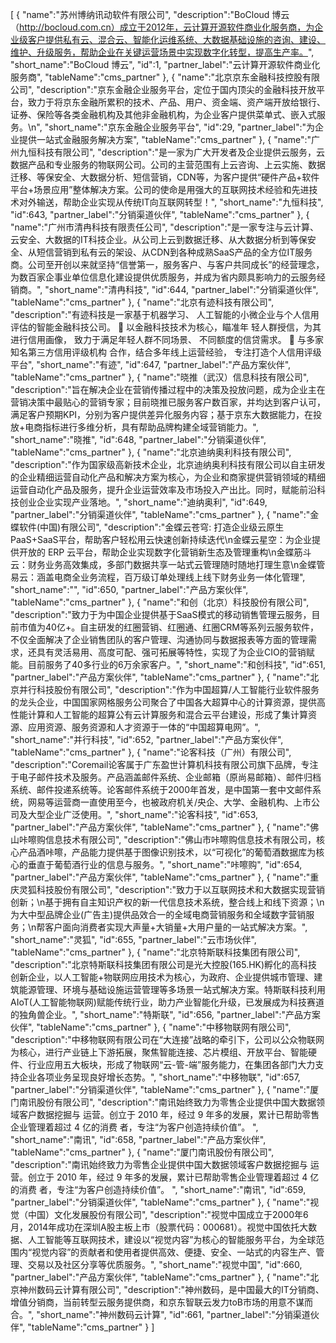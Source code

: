 [
	{
		"name":"苏州博纳讯动软件有限公司",
		"description":"BoCloud 博云（http://bocloud.com.cn）成立于2012年，云计算开源软件商业化服务商，为企业级客户提供私有云、混合云、智能化运维系统、大数据基础设施的咨询、建设、维护、升级服务，帮助企业在关键运营场景中实现数字化转型，提高生产率。",
		"short_name":"BoCloud 博云",
		"id":1,
		"partner_label":"云计算开源软件商业化服务商",
		"tableName":"cms_partner"
	},
	{
		"name":"北京京东金融科技控股有限公司",
		"description":"京东金融企业服务平台，定位于国内顶尖的金融科技开放平台，致力于将京东金融所累积的技术、产品、用户、资金端、资产端开放给银行、证券、保险等各类金融机构及其他非金融机构，为企业客户提供菜单式、嵌入式服务。\n",
		"short_name":"京东金融企业服务平台",
		"id":29,
		"partner_label":"为企业提供一站式金融服务解决方案",
		"tableName":"cms_partner"
	},
	{
		"name":"广州九恒科技有限公司",
		"description":"是一家为广大开发者及企业提供云服务，云数据产品和专业服务的物联网公司。公司的主营范围有上云咨询、上云实施、数据迁移、等保安全、大数据分析、短信营销，CDN等，为客户提供“硬件产品+软件平台+场景应用”整体解决方案。公司的使命是用强大的互联网技术经验和先进技术对外输送，帮助企业实现从传统IT向互联网转型！",
		"short_name":"九恒科技",
		"id":643,
		"partner_label":"分销渠道伙伴",
		"tableName":"cms_partner"
	},
	{
		"name":"广州市清冉科技有限责任公司",
		"description":"是一家专注与云计算、云安全、大数据的IT科技企业。从公司上云到数据迁移、从大数据分析到等保安全、从短信营销到私有云的架设、从CDN到各种成熟SaaS产品的全方位IT服务商。公司至开创以来就坚持“信誉第一，服务客户、与客户共同成长”的经营理念，为数百家企事业单位信息化建设提供优质服务，并成为省内颇具影响力的云服务经销商。",
		"short_name":"清冉科技",
		"id":644,
		"partner_label":"分销渠道伙伴",
		"tableName":"cms_partner"
	},
	{
		"name":"北京有迹科技有限公司",
		"description":"有迹科技是一家基于机器学习、 人工智能的小微企业与个人信用 评估的智能金融科技公司。  以金融科技技术为核心，瞄准年 轻人群授信，为其进行信用画像， 致力于满足年轻人群不同场景、 不同额度的信贷需求。  与多家知名第三方信用评级机构 合作，结合多年线上运营经验， 专注打造个人信用评级平台",
		"short_name":"有迹",
		"id":647,
		"partner_label":"产品方案伙伴",
		"tableName":"cms_partner"
	},
	{
		"name":"晓推（武汉）信息科技有限公司",
		"description":"旨在解决企业在营销传播过程中的决策及投放问题，成为企业主在营销决策中最贴心的营销专家；目前晓推已服务客户数百家，并均达到客户认可，满足客户预期KPI，分别为客户提供差异化服务内容；基于京东大数据能力，在投放+电商指标进行多维分析，具有帮助品牌构建全域营销能力。",
		"short_name":"晓推",
		"id":648,
		"partner_label":"分销渠道伙伴",
		"tableName":"cms_partner"
	},
	{
		"name":"北京迪纳奥利科技有限公司",
		"description":"作为国家级高新技术企业，北京迪纳奥利科技有限公司以自主研发的企业精细运营自动化产品和解决方案为核心，为企业和商家提供营销领域的精细运营自动化产品及服务，提升企业运营效率及市场投入产出比。同时，赋能前沿科技创业企业实现产业落地。",
		"short_name":"迪纳奥利",
		"id":649,
		"partner_label":"分销渠道伙伴",
		"tableName":"cms_partner"
	},
	{
		"name":"金蝶软件(中国)有限公司",
		"description":"金蝶云苍穹: 打造企业级云原生PaaS+SaaS平台，帮助客户轻松用云快速创新持续迭代\n金蝶云星空：为企业提供开放的 ERP 云平台，帮助企业实现数字化营销新生态及管理重构\n金蝶筋斗云：财务业务高效集成，多部门数据共享一站式云管理随时随地打理生意\n金蝶管易云：涵盖电商全业务流程，百万级订单处理线上线下财务业务一体化管理",
		"short_name":"",
		"id":650,
		"partner_label":"产品方案伙伴",
		"tableName":"cms_partner"
	},
	{
		"name":"和创（北京）科技股份有限公司",
		"description":"致力于为中国企业提供基于SaaS模式的移动销售管理云服务，目前市值为40亿+。自主研发的红圈营销、红圈通、红圈CRM等系列云服务软件，不仅全面解决了企业销售团队的客户管理、沟通协同与数据报表等方面的管理需求，还具有灵活易用、高度可配、强可拓展等特性，实现了为企业CIO的营销赋能。目前服务了40多行业的6万余家客户。",
		"short_name":"和创科技",
		"id":651,
		"partner_label":"产品方案伙伴",
		"tableName":"cms_partner"
	},
	{
		"name":"北京并行科技股份有限公司",
		"description":"作为中国超算/人工智能行业软件服务的龙头企业，中国国家网格服务公司聚合了中国各大超算中心的计算资源，提供高性能计算和人工智能的超算公有云计算服务和混合云平台建设，形成了集计算资源、应用资源、服务资源和人才资源于一体的“中国超算电网”。",
		"short_name":"并行科技",
		"id":652,
		"partner_label":"产品方案伙伴",
		"tableName":"cms_partner"
	},
	{
		"name":"论客科技（广州）有限公司",
		"description":"Coremail论客属于广东盈世计算机科技有限公司旗下品牌，专注于电子邮件技术及服务。产品涵盖邮件系统、企业邮箱（原尚易邮箱）、邮件归档系统、邮件投递系统等。论客邮件系统于2000年首发，是中国第一套中文邮件系统，网易等运营商一直使用至今，也被政府机关/央企、大学、金融机构、上市公司及大型企业广泛使用。",
		"short_name":"论客科技",
		"id":653,
		"partner_label":"产品方案伙伴",
		"tableName":"cms_partner"
	},
	{
		"name":"佛山咔嚓购信息技术有限公司",
		"description":"佛山市咔嚓购信息技术有限公司，核心产品酒咔嚓，产品能力提供基于图像识别技术，以“可视化”的葡萄酒数据库为核心的垂直于葡萄酒行业的信息与服务。",
		"short_name":"咔嚓购",
		"id":654,
		"partner_label":"产品方案伙伴",
		"tableName":"cms_partner"
	},
	{
		"name":"重庆灵狐科技股份有限公司",
		"description":"致力于以互联网技术和大数据实现营销创新；\n基于拥有自主知识产权的新一代信息技术系统，整合线上和线下资源；\n为大中型品牌企业(广告主)提供品效合一的全域电商营销服务和全域数字营销服务；\n帮客户面向消费者实现大声量+大销量+大用户量的一站式解决方案。",
		"short_name":"灵狐",
		"id":655,
		"partner_label":"云市场伙伴",
		"tableName":"cms_partner"
	},
	{
		"name":"北京特斯联科技集团有限公司",
		"description":"北京特斯联科技集团有限公司是光大控股(165.HK)孵化的高科技创新企业，以人工智能+物联网应用技术为核心，为政府、企业提供城市管理、建筑能源管理、环境与基础设施运营管理等多场景一站式解决方案。特斯联科技利用 AIoT(人工智能物联网)赋能传统行业，助力产业智能化升级，已发展成为科技赛道的独角兽企业。",
		"short_name":"特斯联",
		"id":656,
		"partner_label":"产品方案伙伴",
		"tableName":"cms_partner"
	},
	{
		"name":"中移物联网有限公司",
		"description":"中移物联网有限公司在“大连接”战略的牵引下，公司以公众物联网为核心，进行产业链上下游拓展，聚焦智能连接、芯片模组、开放平台、智能硬件、行业应用五大板块，形成了物联网“云-管-端”服务能力，在集团各部门大力支持企业各项业务呈现良好增长态势。",
		"short_name":"中移物联",
		"id":657,
		"partner_label":"分销渠道伙伴",
		"tableName":"cms_partner"
	},
	{
		"name":"厦门南讯股份有限公司",
		"description":"南讯始终致力为零售企业提供中国大数据领域客户数据挖掘与 运营。创立于 2010 年，经过 9 年多的发展，累计已帮助零售企业管理着超过 4 亿的消费 者，专注“为客户创造持续价值”。   ",
		"short_name":"南讯",
		"id":658,
		"partner_label":"产品方案伙伴",
		"tableName":"cms_partner"
	},
	{
		"name":"厦门南讯股份有限公司",
		"description":"南讯始终致力为零售企业提供中国大数据领域客户数据挖掘与 运营。创立于 2010 年，经过 9 年多的发展，累计已帮助零售企业管理着超过 4 亿的消费 者，专注“为客户创造持续价值”。   ",
		"short_name":"南讯",
		"id":659,
		"partner_label":"分销渠道伙伴",
		"tableName":"cms_partner"
	},
	{
		"name":"视觉（中国）文化发展股份有限公司",
		"description":"视觉中国成立于2000年6月，2014年成功在深圳A股主板上市（股票代码：000681）。视觉中国依托大数据、人工智能等互联网技术，建设以“视觉内容”为核心的智能服务平台，为全球范围内“视觉内容”的贡献者和使用者提供高效、便捷、安全、一站式的内容生产、管理、交易以及社区分享等优质服务。",
		"short_name":"视觉中国",
		"id":660,
		"partner_label":"产品方案伙伴",
		"tableName":"cms_partner"
	},
	{
		"name":"北京神州数码云计算有限公司",
		"description":"神州数码，是中国最大的IT分销商、增值分销商，当前转型云服务提供商，和京东智联云发力toB市场的用意不谋而合。",
		"short_name":"神州数码云计算",
		"id":661,
		"partner_label":"分销渠道伙伴",
		"tableName":"cms_partner"
	}
]